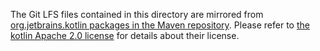 The Git LFS files contained in this directory are mirrored
from [org.jetbrains.kotlin packages in the Maven repository][1]. Please refer to [the kotlin Apache 2.0 license][2] for
details about their license.

[1]: https://mvnrepository.com/artifact/org.jetbrains.kotlin

[2]: https://github.com/JetBrains/kotlin/tree/master/license
